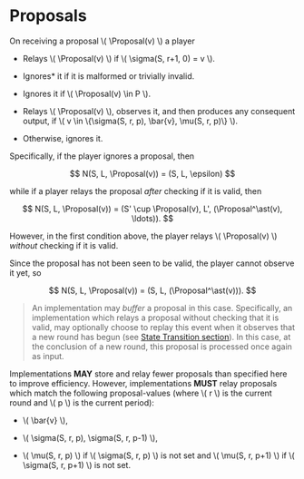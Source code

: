 $$
\newcommand \Proposal {\mathrm{Proposal}}
$$

# Proposals

On receiving a proposal \\( \Proposal(v) \\\) a player

- Relays \\( \Proposal(v) \\) if \\( \sigma(S, r+1, 0) = v \\).

- Ignores* it if it is malformed or trivially invalid.

- Ignores it if \\( \Proposal(v) \in P \\).

- Relays \\( \Proposal(v) \\), observes it, and then produces any consequent output,
if \\( v \in \\{\sigma(S, r, p), \bar{v}, \mu(S, r, p)\\} \\).

- Otherwise, ignores it.

Specifically, if the player ignores a proposal, then

$$
N(S, L, \Proposal(v)) = (S, L, \epsilon)
$$

while if a player relays the proposal _after_ checking if it is valid, then

$$
N(S, L, \Proposal(v))
= (S' \cup \Proposal(v), L', (\Proposal^\ast(v), \ldots)).
$$

However, in the first condition above, the player relays \\( \Proposal(v) \\) _without_
checking if it is valid.

Since the proposal has not been seen to be valid, the player cannot observe it yet,
so

$$
N(S, L, \Proposal(v)) = (S, L, (\Proposal^\ast(v))).
$$

> An implementation may _buffer_ a proposal in this case. Specifically, an implementation
> which relays a proposal without checking that it is valid, may optionally choose
> to replay this event when it observes that a new round has begun (see [State Transition section](./abft-state-transitions.md)).
> In this case, at the conclusion of a new round, this proposal is processed once
> again as input.

Implementations **MAY** store and relay fewer proposals than specified
here to improve efficiency. However, implementations **MUST** relay proposals which
match the following proposal-values (where \\( r \\) is the current round and \\( p \\)
is the current period):

- \\( \bar{v} \\),

- \\( \sigma(S, r, p), \sigma(S, r, p-1) \\),

- \\( \mu(S, r, p) \\) if \\( \sigma(S, r, p) \\) is not set and \\( \mu(S, r, p+1) \\)
if \\( \sigma(S, r, p+1) \\) is not set.

